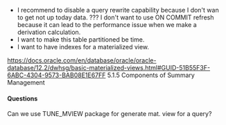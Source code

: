 * I recommend to disable a query rewrite capability because I don't wan to get not up today data.
??? I don't want to use ON COMMIT refresh because it can lead to the performance issue when we make a derivation calculation.
* I want to make this table partitioned be time.
* I want to have indexes for a materialized view.

https://docs.oracle.com/en/database/oracle/oracle-database/12.2/dwhsg/basic-materialized-views.html#GUID-51B55F3F-6ABC-4304-9573-BAB08E1E67FF
5.1.5 Components of Summary Management

#### Questions
Can we use TUNE_MVIEW package for generate mat. view for a query?